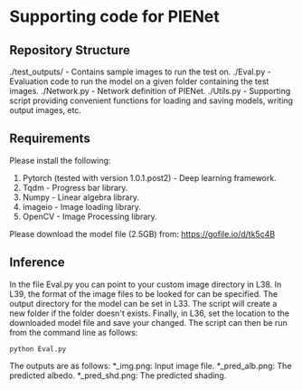 # Supporting code for PIENet

## Repository Structure
./test_outputs/ - Contains sample images to run the test on.
./Eval.py       - Evaluation code to run the model on a given folder containing the test images.
./Network.py    - Network definition of PIENet.
./Utils.py      - Supporting script providing convenient functions for loading and saving models, writing output images, etc.

## Requirements
Please install the following:
1. Pytorch (tested with version 1.0.1.post2) - Deep learning framework.
2. Tqdm                                      - Progress bar library.
3. Numpy                                     - Linear algebra library.
4. imageio                                   - Image loading library.
5. OpenCV                                    - Image Processing library.

Please download the model file (2.5GB) from: https://gofile.io/d/tk5c4B

## Inference
In the file Eval.py you can point to your custom image directory in L38. In
L39, the format of the image files to be looked for can be specified. The
output directory for the model can be set in L33. The script will create a new
folder if the folder doesn't exists.
Finally, in L36, set the location to the downloaded model file and save your changed.
The script can then be run from the command line as follows:
```
python Eval.py
```

The outputs are as follows:
*_img.png: Input image file.
*_pred_alb.png: The predicted albedo.
*_pred_shd.png: The predicted shading.
